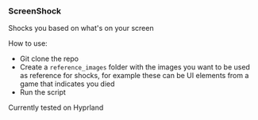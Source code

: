 ### ScreenShock
Shocks you based on what's on your screen

How to use:
- Git clone the repo
- Create a ```reference_images``` folder with the images you want to be used as reference for shocks, for example these can be UI elements from a game that indicates you died
- Run the script

Currently tested on Hyprland
